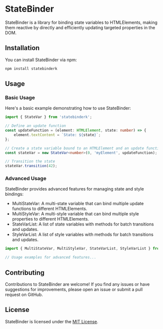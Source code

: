 # StateBinder

StateBinder is a library for binding state variables to HTMLElements, making them reactive by directly and efficiently updating targeted properties in the DOM.

## Installation

You can install StateBinder via npm:

```bash
npm install statebinderk
```

## Usage

### Basic Usage

Here's a basic example demonstrating how to use StateBinder:

```typescript
import { StateVar } from 'statebinderk';

// Define an update function
const updateFunction = (element: HTMLElement, state: number) => {
    element.textContent = `State: ${state}`;
};

// Create a state variable bound to an HTMLElement and an update function
const stateVar = new StateVar<number>(0, 'myElement', updateFunction);

// Transition the state
stateVar.transition(42);
```

### Advanced Usage

StateBinder provides advanced features for managing state and style bindings:

- MultiStateVar: A multi-state variable that can bind multiple update functions to different HTMLElements.
- MultiStyleVar: A multi-style variable that can bind multiple style properties to different HTMLElements.
- StateVarList: A list of state variables with methods for batch transitions and updates.
- StyleVarList: A list of style variables with methods for batch transitions and updates.

```typescript
import { MultiStateVar, MultiStyleVar, StateVarList, StyleVarList } from 'statebinderk';

// Usage examples for advanced features...
```

## Contributing

Contributions to StateBinder are welcome! If you find any issues or have suggestions for improvements, please open an issue or submit a pull request on GitHub.

## License

StateBinder is licensed under the [MIT License](LICENSE).
